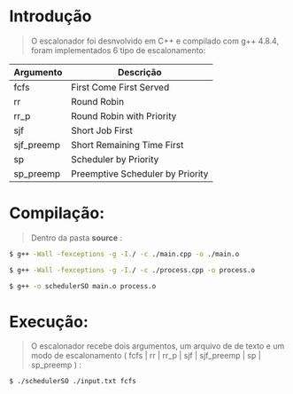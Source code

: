 # Introdução

> O escalonador foi desnvolvido em C++ e compilado com g++ 4.8.4, foram implementados 6 tipo de escalonamento:

| Argumento   | Descrição                         |
|-------------|-----------------------------------|
| fcfs        | First Come First Served           |
| rr          | Round Robin                       |
| rr_p        | Round Robin with Priority         |
| sjf         | Short Job First                   |
| sjf_preemp  |	Short Remaining Time First        |  
| sp          | Scheduler by Priority             |
| sp_preemp   | Preemptive Scheduler by Priority  |

# Compilação:

> Dentro da pasta __source__ :

```bash
$ g++ -Wall -fexceptions -g -I./ -c ./main.cpp -o ./main.o
```
```bash
$ g++ -Wall -fexceptions -g -I./ -c ./process.cpp -o process.o
```
```bash
$ g++ -o schedulerSO main.o process.o
```

# Execução:

> O escalonador recebe dois argumentos, um arquivo de de texto e um modo de escalonamento ( fcfs | rr | rr_p | sjf | sjf_preemp | sp | sp_preemp ) :

```bash
$ ./schedulerSO ./input.txt fcfs
```
